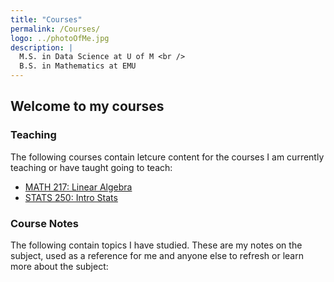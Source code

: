 ```yaml
---
title: "Courses"
permalink: /Courses/
logo: ../photoOfMe.jpg
description: |
  M.S. in Data Science at U of M <br />
  B.S. in Mathematics at EMU
---
```

## Welcome to my courses

### Teaching

The following courses contain letcure content for the courses I am currently teaching or have taught going to teach:
- [MATH 217: Linear Algebra](https://brodyee.github.io/Courses/LinearAlgebra)
- [STATS 250: Intro Stats](introStats)

### Course Notes

The following contain topics I have studied. These are my notes on the subject, used as a reference for me and anyone else to refresh or learn more about the subject:
